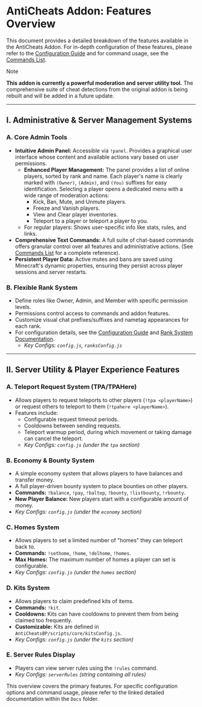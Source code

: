 # AntiCheats Addon: Features Overview

This document provides a detailed breakdown of the features available in the AntiCheats Addon. For in-depth configuration of these features, please refer to the [Configuration Guide](ConfigurationGuide.md) and for command usage, see the [Commands List](Commands.md).

> [!NOTE]
> **This addon is currently a powerful moderation and server utility tool.**
> The comprehensive suite of cheat detections from the original addon is being rebuilt and will be added in a future update.

---

## I. Administrative & Server Management Systems

### A. Core Admin Tools

- **Intuitive Admin Panel:** Accessible via `!panel`. Provides a graphical user interface whose content and available actions vary based on user permissions.
  - **Enhanced Player Management:** The panel provides a list of online players, sorted by rank and name. Each player's name is clearly marked with `(Owner)`, `(Admin)`, and `(You)` suffixes for easy identification. Selecting a player opens a dedicated menu with a wide range of moderation actions:
    - Kick, Ban, Mute, and Unmute players.
    - Freeze and Vanish players.
    - View and Clear player inventories.
    - Teleport to a player or teleport a player to you.
  - For regular players: Shows user-specific info like stats, rules, and links.
- **Comprehensive Text Commands:** A full suite of chat-based commands offers granular control over all features and administrative actions. (See [Commands List](Commands.md) for a complete reference).
- **Persistent Player Data:** Active mutes and bans are saved using Minecraft's dynamic properties, ensuring they persist across player sessions and server restarts.

### B. Flexible Rank System

- Define roles like Owner, Admin, and Member with specific permission levels.
- Permissions control access to commands and addon features.
- Customize visual chat prefixes/suffixes and nametag appearances for each rank.
- For configuration details, see the [Configuration Guide](ConfigurationGuide.md) and [Rank System Documentation](RankSystem.md).
  - *Key Configs: `config.js`, `ranksConfig.js`*

---

## II. Server Utility & Player Experience Features

### A. Teleport Request System (TPA/TPAHere)

- Allows players to request teleports to other players (`!tpa <playerName>`) or request others to teleport to them (`!tpahere <playerName>`).
- Features include:
  - Configurable request timeout periods.
  - Cooldowns between sending requests.
  - Teleport warmup period, during which movement or taking damage can cancel the teleport.
  - *Key Configs: `config.js` (under the `tpa` section)*

### B. Economy & Bounty System

- A simple economy system that allows players to have balances and transfer money.
- A full player-driven bounty system to place bounties on other players.
- **Commands:** `!balance`, `!pay`, `!baltop`, `!bounty`, `!listbounty`, `!rbounty`.
- **New Player Balance:** New players start with a configurable amount of money.
- *Key Configs: `config.js` (under the `economy` section)*

### C. Homes System

- Allows players to set a limited number of "homes" they can teleport back to.
- **Commands:** `!sethome`, `!home`, `!delhome`, `!homes`.
- **Max Homes:** The maximum number of homes a player can set is configurable.
- *Key Configs: `config.js` (under the `homes` section)*

### D. Kits System

- Allows players to claim predefined kits of items.
- **Commands:** `!kit`.
- **Cooldowns:** Kits can have cooldowns to prevent them from being claimed too frequently.
- **Customizable:** Kits are defined in `AntiCheatsBP/scripts/core/kitsConfig.js`.
- *Key Configs: `config.js` (under the `kits` section)*

### E. Server Rules Display
- Players can view server rules using the `!rules` command.
- *Key Configs: `serverRules` (string containing all rules)*

This overview covers the primary features. For specific configuration options and command usage, please refer to the linked detailed documentation within the `Docs` folder.
